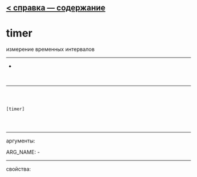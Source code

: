 [< справка — содержание](ceammc_lib.html)
---

# timer


измерение временных интервалов

---

-
<br>


---


```



[timer]


            
```

---
аргументы:

ARG_NAME: -<br>

---
свойства:


